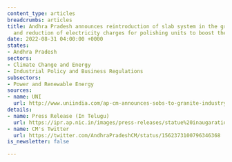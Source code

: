 ```yaml
---
content_type: articles
breadcrumbs: articles
title: Andhra Pradesh announces reintroduction of slab system in the granite industry
  and reduction of electricity charges for polishing units to boost the industry
date: 2022-08-31 04:00:00 +0000
states:
- Andhra Pradesh
sectors:
- Climate Change and Energy
- Industrial Policy and Business Regulations
subsectors:
- Power and Renewable Energy
sources:
- name: UNI
  url: http://www.uniindia.com/ap-cm-announces-sobs-to-granite-industry/south/news/2808180.html
details:
- name: Press Release (In Telugu)
  url: https://ipr.ap.nic.in/images/press-releases/statue%20inaugaration.pdf
- name: CM's Twitter
  url: https://twitter.com/AndhraPradeshCM/status/1562373100796346368
is_newsletter: false

---
```

